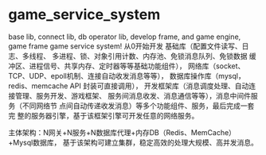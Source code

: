 # game_service_system
base lib, connect lib, db operator lib, develop frame, 
and game engine, game frame game service system!
从0开始开发 基础库（配置文件读写、日志、多线程、
多进程、锁、对象引用计数、内存池、免锁消息队列、免锁数据
缓冲区、进程信号、共享内存、定时器等等基础功能组件），
网络库（socket、TCP、UDP、epoll机制、连接自动收发消息等等），
数据库操作库（mysql，redis、memcache API 封装可直接调用），
开发框架库（消息调度处理、自动连接管理、服务开发、游戏框架、
服务间消息收发、消息通信等等），消息中间件服务（不同网络节
点间自动传递收发消息）等多个功能组件、服务，最后完成一套完
整的服务器引擎，基于该框架引擎可开发任意的网络服务。  

主体架构：N网关+N服务+N数据库代理+内存DB（Redis、MemCache）+Mysql数据库，
基于该架构可建立集群，稳定高效的处理大规模、高并发消息。
